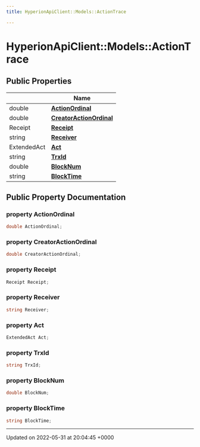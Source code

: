 ```yaml
---
title: HyperionApiClient::Models::ActionTrace

---
```


# HyperionApiClient::Models::ActionTrace





## Public Properties

|                | Name           |
| -------------- | -------------- |
| double | **[ActionOrdinal](/Classes/class_hyperion_api_client_1_1_models_1_1_action_trace.md#property-actionordinal)**  |
| double | **[CreatorActionOrdinal](/Classes/class_hyperion_api_client_1_1_models_1_1_action_trace.md#property-creatoractionordinal)**  |
| Receipt | **[Receipt](/Classes/class_hyperion_api_client_1_1_models_1_1_action_trace.md#property-receipt)**  |
| string | **[Receiver](/Classes/class_hyperion_api_client_1_1_models_1_1_action_trace.md#property-receiver)**  |
| ExtendedAct | **[Act](/Classes/class_hyperion_api_client_1_1_models_1_1_action_trace.md#property-act)**  |
| string | **[TrxId](/Classes/class_hyperion_api_client_1_1_models_1_1_action_trace.md#property-trxid)**  |
| double | **[BlockNum](/Classes/class_hyperion_api_client_1_1_models_1_1_action_trace.md#property-blocknum)**  |
| string | **[BlockTime](/Classes/class_hyperion_api_client_1_1_models_1_1_action_trace.md#property-blocktime)**  |

## Public Property Documentation

### property ActionOrdinal

```csharp
double ActionOrdinal;
```


### property CreatorActionOrdinal

```csharp
double CreatorActionOrdinal;
```


### property Receipt

```csharp
Receipt Receipt;
```


### property Receiver

```csharp
string Receiver;
```


### property Act

```csharp
ExtendedAct Act;
```


### property TrxId

```csharp
string TrxId;
```


### property BlockNum

```csharp
double BlockNum;
```


### property BlockTime

```csharp
string BlockTime;
```


-------------------------------

Updated on 2022-05-31 at 20:04:45 +0000